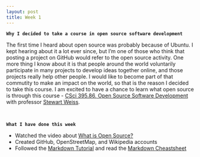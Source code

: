 ```yaml
---
layout: post
title: Week 1
---
```


**`Why I decided to take a course in open source software development`**

The first time I heard about open source was probably because of Ubuntu. I kept hearing about it a lot ever since, but I’m one of those who think that posting a project on GitHub would refer to the open source activity. One more thing I know about it is that people around the world voluntarily participate in many projects to develop ideas together online, and those projects really help other people. I would like to become part of that commutity to make an impact on the world, so that is the reason I decided to take this course. I am excited to have a chance to learn what open source is through this course - [CSci 395.86, Open Source Software Development](http://www.compsci.hunter.cuny.edu/~sweiss/course_materials/csci395.86/cs395.86_f19.php) with professor [Stewart Weiss](http://www.compsci.hunter.cuny.edu/~sweiss/personal.php).

&nbsp;
&nbsp;
&nbsp;

**`What I have done this week`**
  - Watched the video about [What is Open Source?](https://youtu.be/7c0IrsDsNaw)  
  - Created GitHub, OpenStreetMap, and Wikipedia accounts
  - Followed the [Markdown Tutorial](https://www.markdowntutorial.com/) and read the [Markdown Cheastsheet](https://github.com/adam-p/markdown-here/wiki/Markdown-Cheatsheet)
